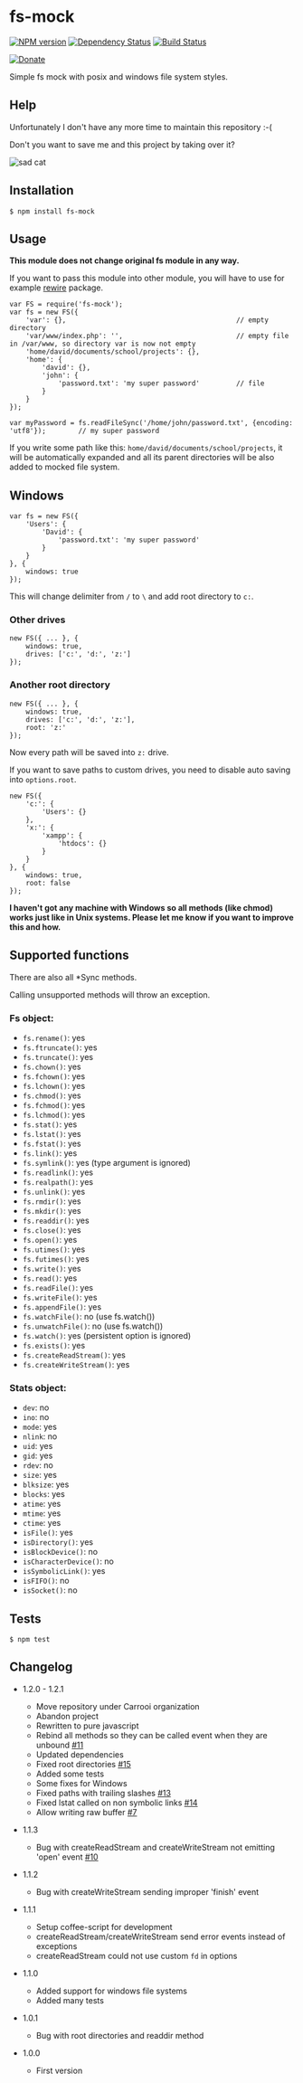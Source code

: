 # fs-mock

[![NPM version](https://img.shields.io/npm/v/fs-mock.svg?style=flat-square)](http://badge.fury.io/js/fs-mock)
[![Dependency Status](https://img.shields.io/gemnasium/Carrooi/Node-FsMock.svg?style=flat-square)](https://gemnasium.com/Carrooi/Node-FsMock)
[![Build Status](https://img.shields.io/travis/Carrooi/Node-FsMock.svg?style=flat-square)](https://travis-ci.org/Carrooi/Node-FsMock)

[![Donate](https://img.shields.io/badge/donate-PayPal-brightgreen.svg?style=flat-square)](https://www.paypal.com/cgi-bin/webscr?cmd=_s-xclick&hosted_button_id=89MDP3DHWXYPW)

Simple fs mock with posix and windows file system styles.

## Help

Unfortunately I don't have any more time to maintain this repository :-( 

Don't you want to save me and this project by taking over it?

![sad cat](https://raw.githubusercontent.com/sakren/sakren.github.io/master/images/sad-kitten.jpg)

## Installation

```
$ npm install fs-mock
```

## Usage

**This module does not change original fs module in any way.**

If you want to pass this module into other module, you will have to use for example [rewire](https://github.com/jhnns/rewire)
package.

```
var FS = require('fs-mock');
var fs = new FS({
	'var': {},											// empty directory
	'var/www/index.php': '',							// empty file in /var/www, so directory var is now not empty
	'home/david/documents/school/projects': {},
	'home': {
		'david': {},
		'john': {
			'password.txt': 'my super password'			// file
		}
	}
});

var myPassword = fs.readFileSync('/home/john/password.txt', {encoding: 'utf8'});		// my super password
```

If you write some path like this: `home/david/documents/school/projects`, it will be automatically expanded and all its
parent directories will be also added to mocked file system.

## Windows

```
var fs = new FS({
	'Users': {
		'David': {
			'password.txt': 'my super password'
		}
	}
}, {
	windows: true
});
```

This will change delimiter from `/` to `\` and add root directory to `c:`.

### Other drives

```
new FS({ ... }, {
	windows: true,
	drives: ['c:', 'd:', 'z:']
});
```

### Another root directory

```
new FS({ ... }, {
	windows: true,
	drives: ['c:', 'd:', 'z:'],
	root: 'z:'
});
```

Now every path will be saved into `z:` drive.

If you want to save paths to custom drives, you need to disable auto saving into `options.root`.

```
new FS({
	'c:': {
		'Users': {}
	},
	'x:': {
		'xampp': {
			'htdocs': {}
		}
	}
}, {
	windows: true,
	root: false
});
```

**I haven't got any machine with Windows so all methods (like chmod) works just like in Unix systems. Please let me know
if you want to improve this and how.**

## Supported functions

There are also all *Sync methods.

Calling unsupported methods will throw an exception.

### Fs object:

* `fs.rename()`: yes
* `fs.ftruncate()`: yes
* `fs.truncate()`: yes
* `fs.chown()`: yes
* `fs.fchown()`: yes
* `fs.lchown()`: yes
* `fs.chmod()`: yes
* `fs.fchmod()`: yes
* `fs.lchmod()`: yes
* `fs.stat()`: yes
* `fs.lstat()`: yes
* `fs.fstat()`: yes
* `fs.link()`: yes
* `fs.symlink()`: yes (type argument is ignored)
* `fs.readlink()`: yes
* `fs.realpath()`: yes
* `fs.unlink()`: yes
* `fs.rmdir()`: yes
* `fs.mkdir()`: yes
* `fs.readdir()`: yes
* `fs.close()`: yes
* `fs.open()`: yes
* `fs.utimes()`: yes
* `fs.futimes()`: yes
* `fs.write()`: yes
* `fs.read()`: yes
* `fs.readFile()`: yes
* `fs.writeFile()`: yes
* `fs.appendFile()`: yes
* `fs.watchFile()`: no (use fs.watch())
* `fs.unwatchFile()`: no (use fs.watch())
* `fs.watch()`: yes (persistent option is ignored)
* `fs.exists()`: yes
* `fs.createReadStream()`: yes
* `fs.createWriteStream()`: yes

### Stats object:

* `dev`: no
* `ino`: no
* `mode`: yes
* `nlink`: no
* `uid`: yes
* `gid`: yes
* `rdev`: no
* `size`: yes
* `blksize`: yes
* `blocks`: yes
* `atime`: yes
* `mtime`: yes
* `ctime`: yes
* `isFile()`: yes
* `isDirectory()`: yes
* `isBlockDevice()`: no
* `isCharacterDevice()`: no
* `isSymbolicLink()`: yes
* `isFIFO()`: no
* `isSocket()`: no

## Tests

```
$ npm test
```

## Changelog

* 1.2.0 - 1.2.1
	+ Move repository under Carrooi organization
	+ Abandon project
	+ Rewritten to pure javascript
	+ Rebind all methods so they can be called event when they are unbound [#11](https://github.com/Carrooi/Node-FsMock/issues/11)
	+ Updated dependencies
	+ Fixed root directories [#15](https://github.com/Carrooi/Node-FsMock/issues/15)
	+ Added some tests
	+ Some fixes for Windows
	+ Fixed paths with trailing slashes [#13](https://github.com/Carrooi/Node-FsMock/issues/13)
	+ Fixed lstat called on non symbolic links [#14](https://github.com/Carrooi/Node-FsMock/issues/14)
	+ Allow writing raw buffer [#7](https://github.com/Carrooi/Node-FsMock/issues/7)

* 1.1.3
	+ Bug with createReadStream and createWriteStream not emitting 'open' event [#10](https://github.com/Carrooi/Node-FsMock/pull/10)

* 1.1.2
	+ Bug with createWriteStream sending improper 'finish' event

* 1.1.1
	+ Setup coffee-script for development
	+ createReadStream/createWriteStream send error events instead of exceptions
	+ createReadStream could not use custom `fd` in options

* 1.1.0
	+ Added support for windows file systems
	+ Added many tests

* 1.0.1
	+ Bug with root directories and readdir method

* 1.0.0
	+ First version
